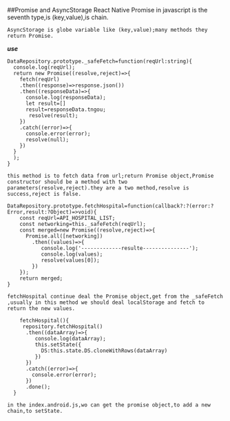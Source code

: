 ##Promise and AsyncStorage React Native
  	Promise in javascript is the seventh type,is (key,value),is chain.
  
  	AsyncStorage is globe variable like (key,value);many methods they return Promise.

***use***
```
DataRepository.prototype._safeFetch=function(reqUrl:string){
  console.log(reqUrl);
  return new Promise((resolve,reject)=>{
    fetch(reqUrl)
    .then((response)=>response.json())
    .then((responseData)=>{
      console.log(responseData);
      let result=[]
      result=responseData.tngou;
       resolve(result);
    })
    .catch((error)=>{
      console.error(error);
      resolve(null);
    })
  }
  );
}
```
	this method is to fetch data from url;return Promise object,Promise constructor should be a method with two parameters(resolve,reject).they are a two method,resolve is success,reject is false.

```
DataRepository.prototype.fetchHospital=function(callback?:?(error:?Error,result:?Object)=>void){
    const reqUrl=API_HOSPITAL_LIST;
    const networking=this._safeFetch(reqUrl);
    const merged=new Promise((resolve,reject)=>{
      Promise.all([networking])
        .then((values)=>{
           console.log('-------------resulte---------------');
           console.log(values);
           resolve(values[0]);
        })
    });
    return merged;
}
```
	fetchHospital continue deal the Promise object,get from the _safeFetch ,usually in this method we should deal localStorage and fetch to return the new values.

```
    fetchHospital(){
     repository.fetchHospital()
      .then((dataArray)=>{
         console.log(dataArray);
         this.setState({
           DS:this.state.DS.cloneWithRows(dataArray)
         })
      })
      .catch((error)=>{
        console.error(error);
      })
      .done();
  }
```
	
    in the index.android.js,wo can get the promise object,to add a new chain,to setState.
  
